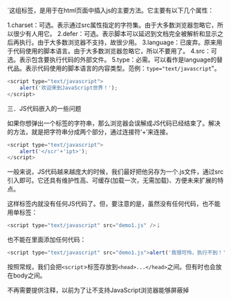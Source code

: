 <Script>标签解析

`<script>xxx</script>`这组标签，是用于在html页面中插入js的主要方法。它主要有以下几个属性：
1.charset：可选。表示通过src属性指定的字符集。由于大多数浏览器忽略它，所以很少有人用它。
2.defer：可选。表示脚本可以延迟到文档完全被解析和显示之后再执行。由于大多数浏览器不支持，故很少用。
3.language：已废弃。原来用于代码使用的脚本语言。由于大多数浏览器忽略它，所以不要用了。
4.src：可选。表示包含要执行代码的外部文件。
5.type：必需。可以看作是language的替代品。表示代码使用的脚本语言的内容类型。范例：`type="text/javascript`"。

```js
<script type="text/javascript">
	alert('欢迎来到JavaScript世界！');
</script>
```

三．JS代码嵌入的一些问题

如果你想弹出一个</script>标签的字符串，那么浏览器会误解成JS代码已经结束了。解决的方法，就是把字符串分成两个部分，通过连接符‘+’来连接。


```js
<script type="text/javascript">
	alert('</scr'+'ipt>');
</script>
```

一般来说，JS代码越来越庞大的时候，我们最好把他另存为一个.js文件，通过src引入即可。它还具有维护性高、可缓存(加载一次，无需加载)、方便未来扩展的特点。
<script type="text/javascript" src="demo1.js"></script>

这样标签内就没有任何JS代码了。但，要注意的是，虽然没有任何代码，也不能用单标签：
```js
<script type="text/javascript" src="demo1.js" />；
```

也不能在里面添加任何代码：
```js
<script type="text/javascript" src="demo1.js">alert('我很可怜，执行不到！')</script>
```

按照常规，我们会把`<script`>标签存放到`<head>...</head>`之间。但有时也会放在body之间。

不再需要提供注释，以前为了让不支持JavaScript浏览器能够屏蔽掉<script>内部的代码，我们习惯在代码的前后用html注释掉，现在已经不需要了。
```js
<script type="text/javascript">
<!--
		alert('欢迎！');
-->
</script>
```

平稳退化不支持JavaScript处理：`<nosciprt>`
```js
<noscript>
	您没有启用JavaScript
</noscript>
```
